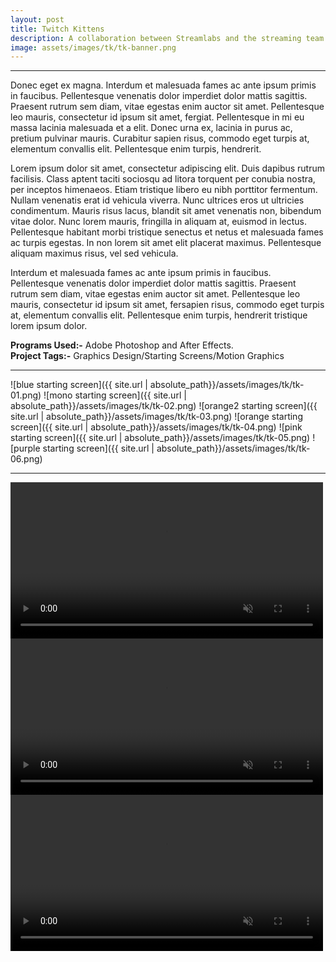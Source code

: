 ```yaml
---
layout: post
title: Twitch Kittens
description: A collaboration between Streamlabs and the streaming team 'Twitch Kittens'
image: assets/images/tk/tk-banner.png
---
```

___

Donec eget ex magna. Interdum et malesuada fames ac ante ipsum primis in faucibus. Pellentesque venenatis dolor imperdiet dolor mattis sagittis. 
Praesent rutrum sem diam, vitae egestas enim auctor sit amet. Pellentesque leo mauris, consectetur id ipsum sit amet, fergiat. 
Pellentesque in mi eu massa lacinia malesuada et a elit. Donec urna ex, lacinia in purus ac, pretium pulvinar mauris. 
Curabitur sapien risus, commodo eget turpis at, elementum convallis elit. Pellentesque enim turpis, hendrerit.

Lorem ipsum dolor sit amet, consectetur adipiscing elit. Duis dapibus rutrum facilisis. 
Class aptent taciti sociosqu ad litora torquent per conubia nostra, per inceptos himenaeos. Etiam tristique libero eu nibh porttitor fermentum. 
Nullam venenatis erat id vehicula viverra. Nunc ultrices eros ut ultricies condimentum. 
Mauris risus lacus, blandit sit amet venenatis non, bibendum vitae dolor. Nunc lorem mauris, fringilla in aliquam at, euismod in lectus. 
Pellentesque habitant morbi tristique senectus et netus et malesuada fames ac turpis egestas. In non lorem sit amet elit placerat maximus. 
Pellentesque aliquam maximus risus, vel sed vehicula.

Interdum et malesuada fames ac ante ipsum primis in faucibus. Pellentesque venenatis dolor imperdiet dolor mattis sagittis. 
Praesent rutrum sem diam, vitae egestas enim auctor sit amet. Pellentesque leo mauris, consectetur id ipsum sit amet, fersapien risus, commodo eget turpis at, elementum convallis elit. 
Pellentesque enim turpis, hendrerit tristique lorem ipsum dolor.

<b>Programs Used:-</b> Adobe Photoshop and After Effects. <br>
<b>Project Tags:-</b> Graphics Design/Starting Screens/Motion Graphics

___

![blue starting screen]({{ site.url | absolute_path}}/assets/images/tk/tk-01.png)
![mono starting screen]({{ site.url | absolute_path}}/assets/images/tk/tk-02.png)
![orange2 starting screen]({{ site.url | absolute_path}}/assets/images/tk/tk-03.png)
![orange starting screen]({{ site.url | absolute_path}}/assets/images/tk/tk-04.png)
![pink starting screen]({{ site.url | absolute_path}}/assets/images/tk/tk-05.png)
![purple starting screen]({{ site.url | absolute_path}}/assets/images/tk/tk-06.png)

***

<video id="vid" width="500" autoplay muted loop>
  <source src="/assets/images/tk/tk-01-alert.webm" type="video/webm">
  <source src="/assets/images/tk/tk-01-alert.ogg" type="video/ogg">
Your browser does not support the video tag.
</video>
<video id="vid" width="500" autoplay muted loop>
  <source src="/assets/images/tk/tk-02-alert.webm" type="video/webm">
  <source src="/assets/images/tk/tk-02-alert.ogg" type="video/ogg">
Your browser does not support the video tag.
</video>
<video id="vid" width="500" autoplay muted loop>
  <source src="/assets/images/tk/tk-03-alert.webm" type="video/webm">
  <source src="/assets/images/tk/tk-03-alert.ogg" type="video/ogg">
Your browser does not support the video tag.
</video>